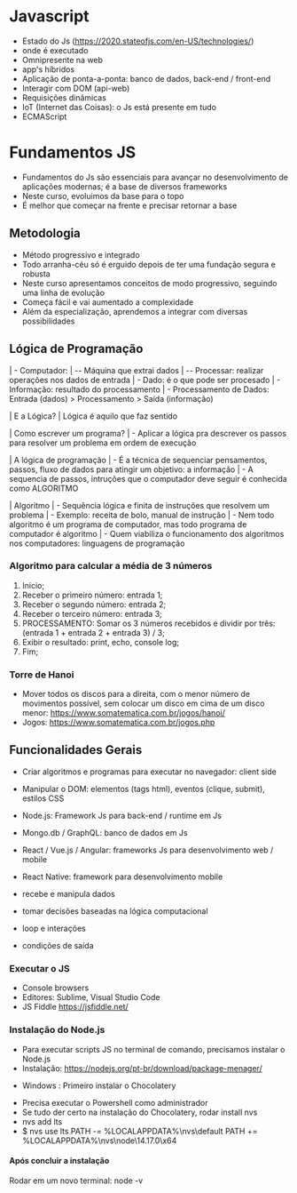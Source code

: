 
# Javascript
- Estado do Js (https://2020.stateofjs.com/en-US/technologies/)
- onde é executado
- Omnipresente na web
- app's híbridos
- Aplicação de ponta-a-ponta: banco de dados, back-end / front-end
- Interagir com DOM (api-web)
- Requisições dinâmicas
- IoT (Internet das Coisas): o Js está presente em tudo
- ECMAScript

# Fundamentos JS
- Fundamentos do Js são essenciais para avançar no desenvolvimento de aplicações modernas; é a base de diversos frameworks
- Neste curso, evoluimos da base para o topo
- É melhor que começar na frente e precisar retornar a base

## Metodologia
- Método progressivo e integrado
- Todo arranha-céu só é erguido depois de ter uma fundação segura e robusta
- Neste curso apresentamos conceitos de modo progressivo, seguindo uma linha de evolução
- Começa fácil e vai aumentado a complexidade
- Além da especialização, aprendemos a integrar com diversas possibilidades

## Lógica de Programação
| - Computador:
|   -- Máquina que extrai dados
|   -- Processar: realizar operações nos dados de entrada
| - Dado: é o que pode ser procesado
| - Informação: resultado do processamento
| - Processamento de Dados: Entrada (dados) > Processamento > Saída (informação)

| E a Lógica?
| Lógica é aquilo que faz sentido

| Como escrever um programa?
| - Aplicar a lógica pra descrever os passos para resolver um problema em ordem de execução

| A lógica de programação
| - É a técnica de sequenciar pensamentos, passos, fluxo de dados para atingir um objetivo: a informação
| - A sequencia de passos, intruções que o computador deve seguir é conhecida como ALGORITMO

| Algoritmo
| - Sequência lógica e finita de instruções que resolvem um problema
| - Exemplo: receita de bolo, manual de instrução
| - Nem todo algoritmo é um programa de computador, mas todo programa de computador é algoritmo
| - Quem viabiliza o funcionamento dos algoritmos nos computadores: linguagens de programação

### Algoritmo para calcular a média de 3 números
1. Inicio;
2. Receber o primeiro número: entrada 1;
3. Receber o segundo número: entrada 2;
4. Receber o terceiro número: entrada 3;
5. PROCESSAMENTO: Somar os 3 números recebidos e dividir por três: (entrada 1 + entrada 2 + entrada 3) / 3;
6. Exibir o resultado: print, echo, console log;
7. Fim; 

### Torre de Hanoi
 - Mover todos os discos para a direita, com o menor número de movimentos possível, sem colocar um disco em cima de 
 um disco menor: https://www.somatematica.com.br/jogos/hanoi/
 - Jogos: https://www.somatematica.com.br/jogos.php




 ## Funcionalidades Gerais
 - Criar algoritmos e programas para executar no navegador: client side
 - Manipular o DOM: elementos (tags html), eventos (clique, submit), estilos CSS
 - Node.js: Framework Js para back-end / runtime em Js
 - Mongo.db / GraphQL: banco de dados em Js
 - React / Vue.js / Angular: frameworks Js para desenvolvimento web / mobile
 - React Native: framework para desenvolvimento mobile

 - recebe e manipula dados
 - tomar decisões baseadas na lógica computacional
 - loop e interações
 - condições de saída

 ### Executar o JS
 - Console browsers
 - Editores: Sublime, Visual Studio Code
 - JS Fiddle https://jsfiddle.net/

 ### Instalação do Node.js
 - Para executar scripts JS no terminal de comando, precisamos instalar o Node.js
 - Instalação: https://nodejs.org/pt-br/download/package-menager/

 * Windows : Primeiro instalar o Chocolatery
 - Precisa executar o Powershell como administrador
 - Se tudo der certo na instalação do Chocolatery, rodar install nvs
 - nvs add lts
 - $ nvs use lts
 PATH -= %LOCALAPPDATA%\nvs\default
 PATH += %LOCALAPPDATA%\nvs\node\14.17.0\x64

 #### Após concluir a instalação
 Rodar em um novo terminal: node -v